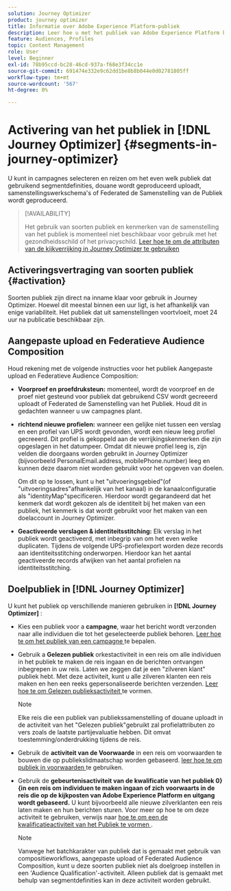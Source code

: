 ```yaml
---
solution: Journey Optimizer
product: journey optimizer
title: Informatie over Adobe Experience Platform-publiek
description: Leer hoe u met het publiek van Adobe Experience Platform kunt werken
feature: Audiences, Profiles
topic: Content Management
role: User
level: Beginner
exl-id: 78b95ccd-bc28-46cd-937a-f68e3f34cc1e
source-git-commit: 691474e332e9c62dd1be8b8b044e0d02781805ff
workflow-type: tm+mt
source-wordcount: '567'
ht-degree: 0%

---
```


# Activering van het publiek in [!DNL Journey Optimizer] {#segments-in-journey-optimizer}

U kunt in campagnes selecteren en reizen om het even welk publiek dat gebruikend segmentdefinities, douane wordt geproduceerd uploadt, samenstellingswerkschema&#39;s of Federated de Samenstelling van de Publiek wordt geproduceerd.

>[!AVAILABILITY]
>
>Het gebruik van soorten publiek en kenmerken van de samenstelling van het publiek is momenteel niet beschikbaar voor gebruik met het gezondheidsschild of het privacyschild. [ Leer hoe te om de attributen van de kijkverrijking in Journey Optimizer te gebruiken ](../audience/about-audiences.md#enrichment)

## Activeringsvertraging van soorten publiek {#activation}

Soorten publiek zijn direct na inname klaar voor gebruik in Journey Optimizer. Hoewel dit meestal binnen een uur ligt, is het afhankelijk van enige variabiliteit. Het publiek dat uit samenstellingen voortvloeit, moet 24 uur na publicatie beschikbaar zijn.

## Aangepaste upload en Federatieve Audience Composition

Houd rekening met de volgende instructies voor het publiek Aangepaste upload en Federatieve Audience Composition:

* **Voorproef en proefdruksteun:** momenteel, wordt de voorproef en de proef niet gesteund voor publiek dat gebruikend CSV wordt gecreeerd uploadt of Federated de Samenstelling van het Publiek. Houd dit in gedachten wanneer u uw campagnes plant.

* **richtend nieuwe profielen:** wanneer een gelijke niet tussen een verslag en een profiel van UPS wordt gevonden, wordt een nieuw leeg profiel gecreeerd. Dit profiel is gekoppeld aan de verrijkingskenmerken die zijn opgeslagen in het datumpeer. Omdat dit nieuwe profiel leeg is, zijn velden die doorgaans worden gebruikt in Journey Optimizer (bijvoorbeeld PersonalEmail.address, mobilePhone.number) leeg en kunnen deze daarom niet worden gebruikt voor het opgeven van doelen.

  Om dit op te lossen, kunt u het &quot;uitvoeringsgebied&quot;(of &quot;uitvoeringsadres&quot;afhankelijk van het kanaal) in de kanaalconfiguratie als &quot;identityMap&quot;specificeren. Hierdoor wordt gegarandeerd dat het kenmerk dat wordt gekozen als de identiteit bij het maken van een publiek, het kenmerk is dat wordt gebruikt voor het maken van een doelaccount in Journey Optimizer.

* **Geactiveerde verslagen &amp; identiteitsstitching:** Elk verslag in het publiek wordt geactiveerd, met inbegrip van om het even welke duplicaten. Tijdens de volgende UPS-profielexport worden deze records aan identiteitsstitching onderworpen. Hierdoor kan het aantal geactiveerde records afwijken van het aantal profielen na identiteitsstitching.

## Doelpubliek in [!DNL Journey Optimizer]

U kunt het publiek op verschillende manieren gebruiken in **[!DNL Journey Optimizer]** :

* Kies een publiek voor a **campagne**, waar het bericht wordt verzonden naar alle individuen die tot het geselecteerde publiek behoren. [ Leer hoe te om het publiek van een campagne ](../campaigns/create-campaign.md#define-the-audience-audience) te bepalen.

* Gebruik a **Gelezen publiek** orkestactiviteit in een reis om alle individuen in het publiek te maken de reis ingaan en de berichten ontvangen inbegrepen in uw reis. Laten we zeggen dat je een &quot;zilveren klant&quot; publiek hebt. Met deze activiteit, kunt u alle zilveren klanten een reis maken en hen een reeks gepersonaliseerde berichten verzenden. [ Leer hoe te om Gelezen publieksactiviteit ](../building-journeys/read-audience.md#configuring-segment-trigger-activity) te vormen.

  >[!NOTE]
  >
  >Elke reis die een publiek van publiekssamenstelling of douane uploadt in de activiteit van het &quot;Gelezen publiek&quot;gebruikt zal profielattributen zo vers zoals de laatste partijevaluatie hebben. Dit omvat toestemming/onderdrukking tijdens de reis.

* Gebruik de **activiteit van de Voorwaarde** in een reis om voorwaarden te bouwen die op publiekslidmaatschap worden gebaseerd. [ leer hoe te om publiek in voorwaarden ](../building-journeys/condition-activity.md#using-a-segment) te gebruiken.

* Gebruik de **gebeurtenisactiviteit van de kwalificatie van het publiek 0} {in een reis om individuen te maken ingaan of zich voorwaarts in de reis die op de kijkposten van Adobe Experience Platform en uitgang wordt gebaseerd.** U kunt bijvoorbeeld alle nieuwe zilverklanten een reis laten maken en hun berichten sturen. Voor meer op hoe te om deze activiteit te gebruiken, verwijs naar [ hoe te om een de kwalificatieactiviteit van het Publiek te vormen ](../building-journeys/audience-qualification-events.md).

  >[!NOTE]
  >
  >Vanwege het batchkarakter van publiek dat is gemaakt met gebruik van compositieworkflows, aangepaste upload of Federated Audience Composition, kunt u deze soorten publiek niet als doelgroep instellen in een &#39;Audience Qualification&#39;-activiteit. Alleen publiek dat is gemaakt met behulp van segmentdefinities kan in deze activiteit worden gebruikt.
